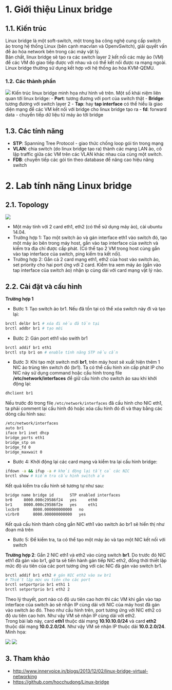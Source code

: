 # 1. Giới thiệu Linux bridge
## 1.1. Kiến trúc
Linux bridge là một soft-switch, một trong ba công nghệ cung cấp switch ảo trong hệ thống Linux (bên cạnh macvlan và OpenvSwitch), giải quyết vấn đề ảo hóa network bên trong các máy vật lý.<br>
Bản chất, linux bridge sẽ tạo ra các switch layer 2 kết nối các máy ảo (VM) để các VM đó giao tiếp được với nhau và có thể kết nối được ra mạng ngoài. Linux bridge thường sử dụng kết hợp với hệ thống ảo hóa KVM-QEMU.
### 1.2. Các thành phần
<img src="http://i.imgur.com/GKs6wWF.png">
Kiến trúc linux bridge minh họa như hình vẽ trên. Một số khái niệm liên quan tới linux bridge:
- <b>Port</b>: tương đương với port của switch thật
- <b>Bridge</b>: tương đương với switch layer 2
- <b>Tap</b>: hay <b>tap interface</b> có thể hiểu là giao diện mạng để các VM kết nối với bridge cho linux bridge tạo ra
- <b>fd</b>: forward data - chuyển tiếp dữ liệu từ máy ảo tới bridge

## 1.3. Các tính năng
- <b>STP</b>: Spanning Tree Protocol - giao thức chống loop gói tin trong mạng
- <b>VLAN</b>: chia switch (do linux bridge tạo ra) thành các mạng LAN ảo, cô lập traffic giữa các VM trên các VLAN khác nhau của cùng một switch.
- <b>FDB</b>: chuyển tiếp các gói tin theo database để nâng cao hiệu năng switch

# 2. Lab tính năng Linux bridge
## 2.1. Topology
<img src="http://i.imgur.com/zswlIDa.jpg">

- Một máy tính với 2 card eth1, eth2 (có thể sử dụng máy ảo), cài ubuntu 14.04.
- Trường hợp 1: Tạo một switch ảo và gán interface eth1 vào switch đó, tạo một máy ảo bên trong máy host, gắn vào tap interface của switch và kiểm tra địa chỉ được cấp phát. (Có thể tạo 2 VM trong host cùng gắn vào tap interface của switch, ping kiểm tra kết nối).
- Trường hợp 2: Gắn cả 2 card mạng eth1, eth2 của host vào switch ảo, set priority cho hai port ứng với 2 card. Kiểm tra xem máy ảo (gắn vào tap interface của switch ảo) nhận ip cùng dải với card mạng vật lý nào.
## 2.2. Cài đặt và cấu hình
**Trường hợp 1**</br>
- Bước 1: Tạo switch ảo br1. Nếu đã tồn tại có thể xóa switch này đi và tạo lại:
```sh
brctl delbr br1 # xóa đi nếu đã tồn tại
brctl addbr br1 # tạo mới
```
- Bước 2: Gán port eth1 vào swith br1
```sh
brctl addif br1 eth1
brctl stp br1 on # enable tính năng STP nếu cần
```
- Bước 3: Khi tạo một switch mới <b>br1</b>, trên máy host sẽ xuất hiện thêm 1 NIC ảo trùng tên switch đó (br1). Ta có thể cấu hình xin cấp phát IP cho NIC này sử dụng command hoặc cấu hình trong file <b>/etc/network/interfaces</b> để giữ cấu hình cho switch ảo sau khi khởi động lại:
```sh
dhclient br1
```
Nếu trước đó trong file `/etc/network/interfaces` đã cấu hình cho NIC eth1, ta phải comment lại cấu hình đó hoặc xóa cấu hình đó đi và thay bằng các dòng cấu hình sau:
```sh
/etc/network/interfaces
auto br1
iface br1 inet dhcp
bridge_ports eth1
bridge_stp on
bridge_fd 0
bridge_maxwait 0
```
- Bước 4: Khởi động lại các card mạng và kiểm tra lại cấu hình bridge:
```sh
ifdown -a && ifup -a # khởi động lại tất cả các NIC
brctl show # kiểm tra cấu hình switch ảo
```
Kết quả kiểm tra cấu hình sẽ tương tự như sau:
```sh
bridge name	bridge id		STP enabled	interfaces
br0		8000.000c29586f24	yes		eth0
br1		8000.000c29586f2e	yes		eth1
lxcbr0		8000.000000000000	no
virbr0		8000.000000000000	yes
```
Kết quả cấu hình thành công gắn NIC eth1 vào switch ảo br1 sẽ hiển thị như đoạn mã trên

- Bước 5: Để kiểm tra, ta có thể tạo một máy ảo và tạo một NIC kết nối với switch

**Trường hợp 2**: Gắn 2 NIC eth1 và eth2 vào cùng switch <b>br1</b>. Do trước đó NIC eth1 đã gán vào br1, giờ ta sẽ tiến hành gán tiếp NIC eth2, đồng thời thiết lập mức độ ưu tiên của các port tương ứng với các NIC đã gán vào switch br1.
```sh
brctl addif br1 eth2 # gán NIC eth2 vào sw br1
# Thiết lập mức ưu tiên cho các port
brctl setportprio br1 eth1 1
brctl setportprio br1 eth2 2
```
Theo lý thuyết, port nào có độ ưu tiên cao hơn thì các VM khi gắn vào tap interface của switch ảo sẽ nhận IP cùng dải với NIC của máy host đã gán vào switch ảo đó. Theo như cấu hình trên, port tương ứng với NIC eth2 có độ ưu tiên cao hơn. Như vậy VM sẽ nhận IP cùng dải với eth2.<br>
Trong bài lab này, card <b>eth1</b> thuộc dải mạng <b>10.10.10.0/24</b> và card <b>eth2</b> thuộc dải mạng <b>10.0.2.0/24</b>. Như vậy VM sẽ nhận IP thuộc dải <b>10.0.2.0/24</b>. Minh họa:

<img src="http://i.imgur.com/p6dNZV8.png">

<img src="http://i.imgur.com/gWcAeq1.png">

## 3. Tham khảo
- http://www.innervoice.in/blogs/2013/12/02/linux-bridge-virtual-networking
- https://github.com/hocchudong/Linux-bridge
